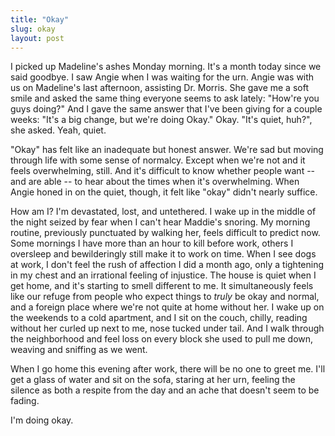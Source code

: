 ```yaml
---
title: "Okay"
slug: okay
layout: post
---
```

I picked up Madeline's ashes Monday morning. It's a month today since we said goodbye. I saw Angie when I was waiting for the urn. Angie was with us on Madeline's last afternoon, assisting Dr. Morris.  She gave me a soft smile and asked the same thing everyone seems to ask lately: "How're you guys doing?"  And I gave the same answer that I've been giving for a couple weeks: "It's a big change, but we're doing Okay." Okay. "It's quiet, huh?", she asked. Yeah, quiet.

"Okay" has felt like an inadequate but honest answer. We're sad but moving through life with some sense of normalcy. Except when we're not and it feels overwhelming, still. And it's difficult to know whether people want -- and are able -- to hear about the times when it's overwhelming. When Angie honed in on the quiet, though, it felt like "okay" didn't nearly suffice.

How am I? I'm devastated, lost, and untethered. I wake up in the middle of the night seized by fear when I can't hear Maddie's snoring. My morning routine, previously punctuated by walking her, feels difficult to predict now. Some mornings I have more than an hour to kill before work, others I oversleep and bewilderingly still make it to work on time. When I see dogs at work, I don't feel the rush of affection I did a month ago, only a tightening in my chest and an irrational feeling of injustice. The house is quiet when I get home, and it's starting to smell different to me. It simultaneously feels like our refuge from people who expect things to _truly_ be okay and normal, and a foreign place where we're not quite at home without her. I wake up on the weekends to a cold apartment, and I sit on the couch, chilly, reading without her curled up next to me, nose tucked under tail. And I walk through the neighborhood and feel loss on every block she used to pull me down, weaving and sniffing as we went.

When I go home this evening after work, there will be no one to greet me. I'll get a glass of water and sit on the sofa, staring at her urn, feeling the silence as both a respite from the day and an ache that doesn't seem to be fading.

I'm doing okay.
